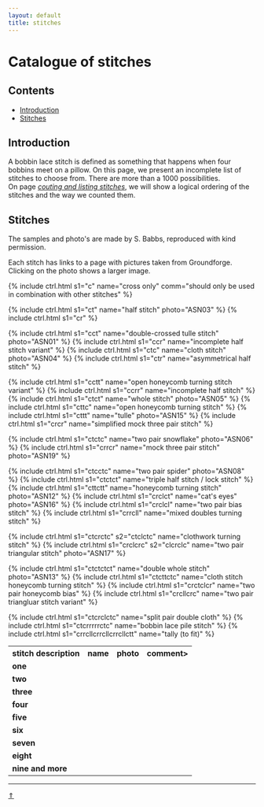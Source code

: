 ```yaml
---
layout: default
title: stitches
---
```


# Catalogue of stitches

## Contents

* [Introduction](#introduction)
* [Stitches](#stitches)

## Introduction

A bobbin lace stitch is defined as something that happens when four bobbins meet on a pillow. On this page, we present an incomplete list of stitches to choose from. There are more than a 1000 possibilities.     
On page [_couting and listing stitches_][page-counting], we will show a logical ordering of the stitches and the way we counted them.     

[page-counting]: ../docs/counting

## Stitches

The samples and photo's are made by S. Babbs, reproduced with kind permission.  

Each stitch has links to a page with pictures taken from Groundforge. Clicking on the photo shows a larger image.   

<table>
  <tr>
    <th>stitch description</th>
    <th>name</th>
    <th>photo</th>
    <th>comment></th>
  </tr>
  <tr><td colspan="4"><strong>one</strong></td></tr>
  
  {% include ctrl.html s1="c" name="cross only" comm="should only be used in combination with other stitches" %} 

  <tr><td colspan="4"><strong>two</strong></td></tr>

  {% include ctrl.html s1="ct" name="half stitch" photo="ASN03" %} 
  {% include ctrl.html s1="cr" %}

  <tr><td colspan="4"><strong>three</strong></td></tr>

  {% include ctrl.html s1="cct" name="double-crossed tulle stitch" photo="ASN01" %}
  {% include ctrl.html s1="ccr" name="incomplete half stitch variant" %}
  {% include ctrl.html s1="ctc" name="cloth stitch" photo="ASN04" %}
  {% include ctrl.html s1="ctr" name="asymmetrical half stitch" %}
  
  <tr><td colspan="4"><strong>four</strong></td></tr>
  
  {% include ctrl.html s1="cctt" name="open honeycomb turning stitch variant" %}
  {% include ctrl.html s1="ccrr" name="incomplete half stitch" %}
  {% include ctrl.html s1="ctct" name="whole stitch" photo="ASN05" %}
  {% include ctrl.html s1="cttc" name="open honeycomb turning stitch" %}
  {% include ctrl.html s1="cttt" name="tulle" photo="ASN15" %}
  {% include ctrl.html s1="crcr" name="simplified mock three pair stitch" %}
  
  <tr><td colspan="4"><strong>five</strong></td></tr>
  
  {% include ctrl.html s1="ctctc" name="two pair snowflake" photo="ASN06" %}
  {% include ctrl.html s1="crrcr" name="mock three pair stitch" photo="ASN19" %}
  
  <tr><td colspan="4"><strong>six</strong></td></tr>
  
  {% include ctrl.html s1="ctcctc" name="two pair spider" photo="ASN08" %}
  {% include ctrl.html s1="ctctct" name="triple half stitch / lock stitch" %}
  {% include ctrl.html s1="cttctt" name="honeycomb turning stitch" photo="ASN12" %}
  {% include ctrl.html s1="crclct" name="cat's eyes" photo="ASN16" %}
  {% include ctrl.html s1="crclcl" name="two pair bias stitch" %}
  {% include ctrl.html s1="crrcll" name="mixed doubles turning stitch" %}
  
  <tr><td colspan="4"><strong>seven</strong></td></tr>
  
  {% include ctrl.html s1="ctcrctc" s2="ctclctc" name="clothwork turning stitch" %}
  {% include ctrl.html s1="crclcrc" s2="clcrclc" name="two pair triangular stitch" photo="ASN17" %}
  
  <tr><td colspan="4"><strong>eight</strong></td></tr>
  
  {% include ctrl.html s1="ctctctct" name="double whole stitch" photo="ASN13" %}
  {% include ctrl.html s1="ctcttctc" name="cloth stitch honeycomb turning stitch" %}
  {% include ctrl.html s1="crctclcr" name="two pair honeycomb bias" %}
  {% include ctrl.html s1="crcllcrc" name="two pair triangluar stitch variant" %}
  
  <tr><td colspan="4"><strong>nine and more</strong></td></tr>
  
  {% include ctrl.html s1="ctcrclctc" name="split pair double cloth" %}
  {% include ctrl.html s1="ctcrrrrrctc" name="bobbin lace pile stitch" %}
  {% include ctrl.html s1="crrcllcrrcllcrrcllctt" name="tally (to fit)" %}
    
</table>


***
[&uArr;]()




